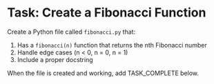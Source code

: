 # Task: Create a Fibonacci Function

Create a Python file called `fibonacci.py` that:
1. Has a `fibonacci(n)` function that returns the nth Fibonacci number
2. Handle edge cases (n < 0, n = 0, n = 1)
3. Include a proper docstring

When the file is created and working, add TASK_COMPLETE below.

<!-- Task status: pending -->